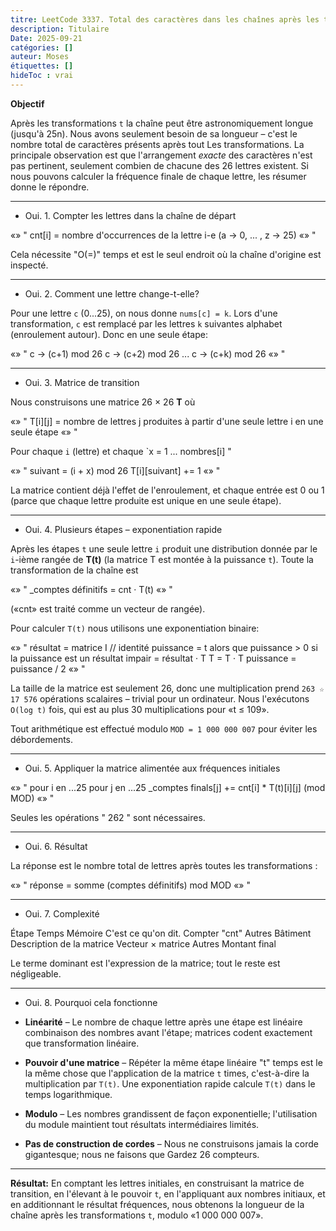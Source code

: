 ```yaml
---
titre: LeetCode 3337. Total des caractères dans les chaînes après les transformations II -
description: Titulaire
Date: 2025-09-21
catégories: []
auteur: Moses
étiquettes: []
hideToc : vrai
---
```

**Objectif**

Après les transformations `t` la chaîne peut être astronomiquement longue (jusqu'à 25n).
Nous avons seulement besoin de sa longueur – c'est le nombre total de caractères présents après tout
Les transformations.
La principale observation est que l'arrangement *exacte* des caractères n'est pas pertinent,
seulement combien de chacune des 26 lettres existent.
Si nous pouvons calculer la fréquence finale de chaque lettre, les résumer donne le
répondre.

-----------------------------------------------------------------------------------

- Oui. 1. Compter les lettres dans la chaîne de départ

«» "
cnt[i] = nombre d'occurrences de la lettre i-e (a → 0, ... , z → 25)
«» "

Cela nécessite "O(=)" temps et est le seul endroit où la chaîne d'origine est
inspecté.

-----------------------------------------------------------------------------------

- Oui. 2. Comment une lettre change-t-elle?

Pour une lettre `c` (0...25), on nous donne `nums[c] = k`.
Lors d'une transformation, `c` est remplacé par les lettres `k` suivantes
alphabet (enroulement autour).
Donc en une seule étape:

«» "
c → (c+1) mod 26
c → (c+2) mod 26
...
c → (c+k) mod 26
«» "

-----------------------------------------------------------------------------------

- Oui. 3. Matrice de transition

Nous construisons une matrice 26 × 26 **T** où

«» "
T[i][j] = nombre de lettres j produites à partir d'une seule lettre i en une seule étape
«» "

Pour chaque `i` (lettre) et chaque `x = 1 ... nombres[i] "

«» "
suivant = (i + x) mod 26
T[i][suivant] += 1
«» "

La matrice contient déjà l'effet de l'enroulement, et chaque entrée
est 0 ou 1 (parce que chaque lettre produite est unique en une seule étape).

-----------------------------------------------------------------------------------

- Oui. 4. Plusieurs étapes – exponentiation rapide

Après les étapes `t` une seule lettre `i` produit une distribution donnée par le
`i`-ième rangée de **T(t)** (la matrice T est montée à la puissance `t`).
Toute la transformation de la chaîne est

«» "
_comptes définitifs = cnt · T(t)
«» "

(«cnt» est traité comme un vecteur de rangée).

Pour calculer `T(t)` nous utilisons une exponentiation binaire:

«» "
résultat = matrice I // identité
puissance = t
alors que puissance > 0
si la puissance est un résultat impair = résultat · T
T = T · T
puissance = puissance / 2
«» "

La taille de la matrice est seulement 26, donc une multiplication prend
`263 ☆ 17 576` opérations scalaires – trivial pour un ordinateur.
Nous l'exécutons `O(log t)` fois, qui est au plus 30 multiplications pour
«t ≤ 109».

Tout arithmétique est effectué modulo `MOD = 1 000 000 007` pour éviter les débordements.

-----------------------------------------------------------------------------------

- Oui. 5. Appliquer la matrice alimentée aux fréquences initiales

«» "
pour i en ...25
pour j en ...25
_comptes finals[j] += cnt[i] * T(t)[i][j] (mod MOD)
«» "

Seules les opérations " 262 " sont nécessaires.

-----------------------------------------------------------------------------------

- Oui. 6. Résultat

La réponse est le nombre total de lettres après toutes les transformations :

«» "
réponse = somme (comptes définitifs) mod MOD
«» "

-----------------------------------------------------------------------------------

- Oui. 7. Complexité

Étape Temps Mémoire
C'est ce qu'on dit.
Compter "cnt" Autres
Bâtiment
Description de la matrice
Vecteur × matrice Autres
Montant final

Le terme dominant est l'expression de la matrice; tout le reste est négligeable.

-----------------------------------------------------------------------------------

- Oui. 8. Pourquoi cela fonctionne

- **Linéarité** – Le nombre de chaque lettre après une étape est linéaire
combinaison des nombres avant l'étape; matrices codent exactement que
transformation linéaire.
- **Pouvoir d'une matrice** – Répéter la même étape linéaire "t" temps est le
la même chose que l'application de la matrice `t` times, c'est-à-dire la multiplication par `T(t)`.
Une exponentiation rapide calcule `T(t)` dans le temps logarithmique.
- **Modulo** – Les nombres grandissent de façon exponentielle; l'utilisation du module maintient tout
résultats intermédiaires limités.
- **Pas de construction de cordes** – Nous ne construisons jamais la corde gigantesque; nous ne faisons que
Gardez 26 compteurs.

-----------------------------------------------------------------------------------

**Résultat:**
En comptant les lettres initiales, en construisant la matrice de transition, en l'élevant à
le pouvoir `t`, en l'appliquant aux nombres initiaux, et en additionnant le résultat
fréquences, nous obtenons la longueur de la chaîne après les transformations `t`,
modulo «1 000 000 007».